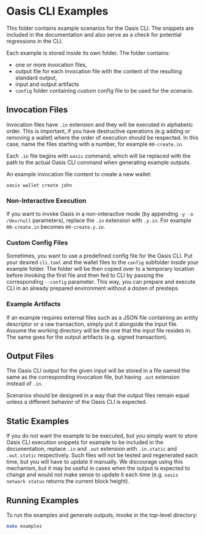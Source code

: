 # Oasis CLI Examples

This folder contains example scenarios for the Oasis CLI. The snippets are
included in the documentation and also serve as a check for potential
regressions in the CLI.

Each example is stored inside its own folder. The folder contains:

- one or more invocation files,
- output file for each invocation file with the content of the resulting
  standard output,
- input and output artifacts
- `config` folder containing custom config file to be used for the scenario.

## Invocation Files

Invocation files have `.in` extension and they will be executed in
alphabetic order. This is important, if you have destructive operations (e.g
adding or removing a wallet) where the order of execution should be respected.
In this case, name the files starting with a number, for example `00-create.in`.

Each `.in` file begins with `oasis` command, which will be replaced with the
path to the actual Oasis CLI command when generating example outputs.

An example invocation file content to create a new wallet:

```
oasis wallet create john
```

### Non-Interactive Execution

If you want to invoke Oasis in a non-interactive mode (by appending
`-y -o /dev/null` parameters), replace the `.in` extension with `.y.in`. For
example `00-create.in` becomes `00-create.y.in`.

### Custom Config Files

Sometimes, you want to use a predefined config file for the Oasis CLI. Put
your desired `cli.toml` and the wallet files to the `config` subfolder
inside your example folder. The folder will be then copied over to a temporary
location before invoking the first file and then fed to CLI by passing the
corresponding `--config` parameter. This way, you can prepare and execute
CLI in an already prepared environment without a dozen of presteps.

### Example Artifacts

If an example requires external files such as a JSON file containing an entity
descriptor or a raw transaction, simply put it alongside the input file.
Assume the working directory will be the one that the input file resides in.
The same goes for the output artifacts (e.g. signed transaction).

## Output Files

The Oasis CLI output for the given input will be stored in a file named the same
as the corresponding invocation file, but having `.out` extension instead of
`.in`.

Scenarios should be designed in a way that the output files remain equal unless
a different behavior of the Oasis CLI is expected.

## Static Examples

If you do not want the example to be executed, but you simply want to store
Oasis CLI execution snippets for example to be included in the documentation,
replace `.in` and `.out` extension with `.in.static` and `.out.static`
respectively. Such files will not be tested and regenerated each time, but you
will have to update it manually. We discourage using this mechanism, but it may
be useful in cases when the output is expected to change and would not make
sense to update it each time (e.g. `oasis network status` returns the current
block height).

## Running Examples

To run the examples and generate outputs, invoke in the top-level directory:

```sh
make examples
```
